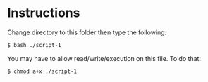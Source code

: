 # Instructions
Change directory to this folder then type the following:

```bash
$ bash ./script-1
```
You may have to allow read/write/execution on this file. To do that:

`$ chmod a+x ./script-1`
